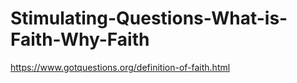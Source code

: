 # Stimulating-Questions-What-is-Faith-Why-Faith
https://www.gotquestions.org/definition-of-faith.html
